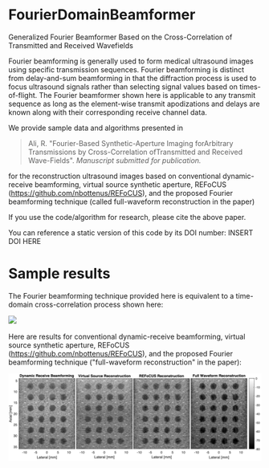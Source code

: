 # FourierDomainBeamformer
Generalized Fourier Beamformer Based on the Cross-Correlation of Transmitted and Received Wavefields

Fourier beamforming is generally used to form medical ultrasound images using specific transmission sequences. Fourier beamforming is distinct from delay-and-sum beamforming in that the diffraction process is used to focus ultrasound signals rather than selecting signal values based on times-of-flight. The Fourier beamformer shown here is applicable to any transmit sequence as long as the element-wise transmit apodizations and delays are known along with their corresponding receive channel data.

We provide sample data and algorithms presented in

> Ali, R. "Fourier-Based Synthetic-Aperture Imaging forArbitrary Transmissions by Cross-Correlation ofTransmitted and Received Wave-Fields". *Manuscript submitted for publication.*

for the reconstruction ultrasound images based on conventional dynamic-receive beamforming, virtual source synthetic aperture, REFoCUS (https://github.com/nbottenus/REFoCUS), and the proposed Fourier beamforming technique (called full-waveform reconstruction in the paper)

If you use the code/algorithm for research, please cite the above paper. 

You can reference a static version of this code by its DOI number:
INSERT DOI HERE


# Sample results
The Fourier beamforming technique provided here is equivalent to a time-domain cross-correlation process shown here:

![](TimeDomainXCorr.gif)

Here are results for conventional dynamic-receive beamforming, virtual source synthetic aperture, REFoCUS (https://github.com/nbottenus/REFoCUS), and the proposed Fourier beamforming technique ("full-waveform reconstruction" in the paper): 

![](Reconstructions.png)
